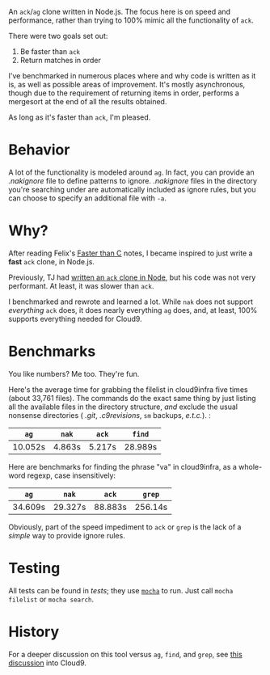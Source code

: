 An `ack`/`ag` clone written in Node.js. The focus here is on speed and performance, 
rather than trying to 100% mimic all the functionality of `ack`.

There were two goals set out:

1. Be faster than `ack`
2. Return matches in order

I've benchmarked in numerous places where
and why code is written as it is, as well as possible areas of improvement. It's
mostly asynchronous, though due to the requirement of returning items in order,
performs a mergesort at the end of all the results obtained.

As long as it's faster than `ack`, I'm pleased.

# Behavior

A lot of the functionality is modeled around `ag`. In fact, you can provide an _.nakignore_ file to define patterns to ignore. _.nakignore_ files in the directory you're searching under are automatically included as ignore rules, but you can choose to specify an additional file with `-a`.

# Why?

After reading Felix's [Faster than C](https://github.com/felixge/faster-than-c) notes, I became inspired to just write a **fast** `ack` clone, in Node.js.

Previously, TJ had [written an `ack` clone in Node](https://github.com/visionmedia/search), but his code was not very performant. At least, it was slower than `ack`.

I benchmarked and rewrote and learned a lot. While `nak` does not support _everything_ `ack` does, it does nearly everything `ag` does, and, at least, 100% supports everything needed for Cloud9.

# Benchmarks

You like numbers? Me too. They're fun.

Here's the average time for grabbing the filelist in cloud9infra five times (about 33,761 files). The commands do the exact same thing by just listing all the available files in the directory structure, _and_ exclude the usual nonsense directories ( _.git_, _.c9revisions_, `sm` backups, _e.t.c._). :

`ag`     | `nak`    | `ack`    | `find`
---------|----------|----------|---------
10.052s  | 4.863s   | 5.217s   | 28.989s

Here are benchmarks for finding the phrase "va" in cloud9infra, as a whole-word regexp, case insensitively:

`ag`     | `nak`    | `ack`     | `grep`
---------|----------|-----------|---------
34.609s  | 29.327s  | 88.883s   | 256.14s

Obviously, part of the speed impediment to `ack` or `grep` is the lack of a _simple_ way to provide ignore rules.

# Testing

All tests can be found in _tests_; they use [`mocha`](http://visionmedia.github.com/mocha/) to run. Just call `mocha filelist` or `mocha search`.

# History

For a deeper discussion on this tool versus `ag`, `find`, and `grep`, see [this discussion](https://github.com/ajaxorg/cloud9/pull/2369) into Cloud9.
